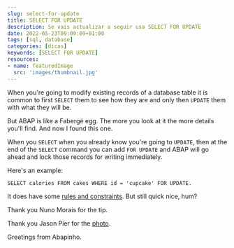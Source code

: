 ```yaml
---
slug: select-for-update
title: SELECT FOR UPDATE
description: Se vais actualizar a seguir usa SELECT FOR UPDATE
date: 2022-05-23T09:09:09+01:00
tags: [sql, database]
categories: [dicas]
keywords: [SELECT FOR UPDATE]
resources:
- name: featuredImage
  src: 'images/thumbnail.jpg'
---
```

When you're going to modify existing records of a database table it is common to first `SELECT` them to see how they are and only then `UPDATE` them with what they will be.

<!--more-->
But ABAP is like a Fabergé egg. The more you look at it the more details you'll find. And now I found this one.

When you `SELECT` when you already know you're going to `UPDATE`, then at the end of the `SELECT` command you can add `FOR UPDATE` and ABAP will go ahead and lock those records for writing immediately.

Here's an example:

```ABAP
SELECT calories FROM cakes WHERE id = 'cupcake' FOR UPDATE.
```

It does have some [rules and constraints][2]. But still quick nice, hum?

Thank you Nuno Morais for the tip.

Thank you Jason Pier for the [photo][1].

Greetings from Abapinho.

[1]: https://www.flickr.com/photos/jasonpier/5519425731/
[2]: https://help.sap.com/saphelp_nwce72/helpdata/en/4b/03fb92ea162593e10000000a42189b/content.htm
